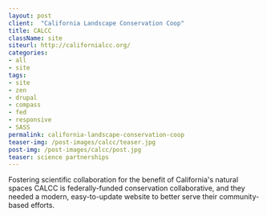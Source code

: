 ```yaml
---
layout: post
client:  "California Landscape Conservation Coop"
title: CALCC
className: site
siteurl: http://californialcc.org/
categories: 
- all
- site
tags:
- site
- zen
- drupal
- compass
- fed
- responsive
- SASS
permalink: california-landscape-conservation-coop
teaser-img: /post-images/calcc/teaser.jpg
post-img: /post-images/calcc/post.jpg
teaser: science partnerships 
---
```

Fostering scientific collaboration for the benefit of California's natural spaces CALCC is federally-funded conservation collaborative, and they needed a modern, easy-to-update website to better serve their community-based efforts.